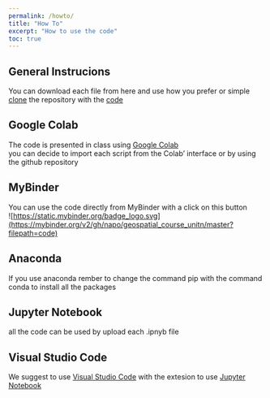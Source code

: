 ```yaml
---
permalink: /howto/
title: "How To"
excerpt: "How to use the code"
toc: true
---
```


## General Instrucions
You can download each file from here and use how you prefer or simple [clone](https://docs.github.com/en/free-pro-team@latest/github/creating-cloning-and-archiving-repositories/cloning-a-repository) the repository with the [code](https://github.com/napo/geospatial_course_unitn)

## Google Colab
The code is presented in class using [Google Colab](https://colab.research.google.com/)<br/>you can decide to import each script from the Colab’ interface or by using the github repository

## MyBinder
You can use the code directly from MyBinder with a click on this button<br/>![https://static.mybinder.org/badge_logo.svg](https://mybinder.org/v2/gh/napo/geospatial_course_unitn/master?filepath=code)

## Anaconda
If you use anaconda rember to change the command pip with the command conda to install all the packages

## Jupyter Notebook
all the code can be used by upload each .ipnyb file

## Visual Studio Code
We suggest to use [Visual Studio Code](https://code.visualstudio.com/) with the extesion to use [Jupyter Notebook](https://code.visualstudio.com/docs/datascience/jupyter-notebooks)
